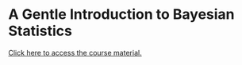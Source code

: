 # A Gentle Introduction to Bayesian Statistics

[Click here to access the course material.](https://osorensen.github.io/BayesCourseEPINOR2021/)